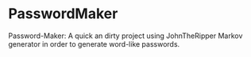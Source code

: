 PasswordMaker
=============

Password-Maker: A quick an dirty project using JohnTheRipper Markov generator in order to generate word-like passwords.

